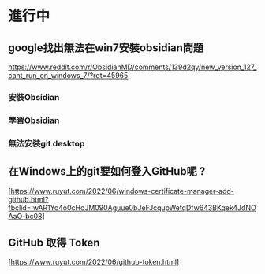 # 進行中

## **google找出無法在win7安裝obsidian問題**
https://www.reddit.com/r/ObsidianMD/comments/139d2qy/new_version_127_cant_run_on_windows_7/?rdt=45965
### 安裝Obsidian
### 學習Obsidian
### 無法安裝git desktop

## 在Windows上的git要如何登入GitHub呢 ?
[https://www.ruyut.com/2022/06/windows-certificate-manager-add-github.html?fbclid=IwAR1Yo4o0cHoJM090Aguue0bJeFJcqupWetqDfw643BKqek4JdNOAaO-bc08]
## GitHub 取得 Token
[https://www.ruyut.com/2022/06/github-token.html]
